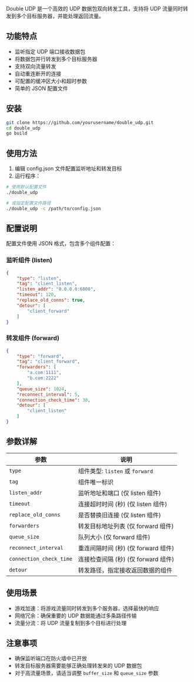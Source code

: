 Double UDP 是一个高效的 UDP 数据包双向转发工具，支持将 UDP 流量同时转发到多个目标服务器，并能处理返回流量。

## 功能特点

- 监听指定 UDP 端口接收数据包
- 将数据包并行转发到多个目标服务器
- 支持双向流量转发
- 自动重连断开的连接
- 可配置的缓冲区大小和超时参数
- 简单的 JSON 配置文件

## 安装

```bash
git clone https://github.com/yourusername/double_udp.git
cd double_udp
go build
```

## 使用方法

1. 编辑 config.json 文件配置监听地址和转发目标
2. 运行程序：

```bash
# 使用默认配置文件
./double_udp

# 或指定配置文件路径
./double_udp -c /path/to/config.json
```

## 配置说明

配置文件使用 JSON 格式，包含多个组件配置：

### 监听组件 (listen)

```json
{
    "type": "listen",
    "tag": "client_listen",
    "listen_addr": "0.0.0.0:6000",
    "timeout": 120,
    "replace_old_conns": true,
    "detour": [
        "client_forward"
    ]
}
```

### 转发组件 (forward)

```json
{
    "type": "forward",
    "tag": "client_forward",
    "forwarders": [
        "a.com:1111",
        "b.com:2222"
    ],
    "queue_size": 1024,
    "reconnect_interval": 5,
    "connection_check_time": 30,
    "detour": [
        "client_listen"
    ]
}
```

## 参数详解

| 参数 | 说明 |
|------|------|
| `type` | 组件类型: `listen` 或 `forward` |
| `tag` | 组件唯一标识 |
| `listen_addr` | 监听地址和端口 (仅 listen 组件) |
| `timeout` | 连接超时时间 (秒) (仅 listen 组件) |
| `replace_old_conns` | 是否替换旧连接 (仅 listen 组件)  |
| `forwarders` | 转发目标地址列表 (仅 forward 组件) |
| `queue_size` | 队列大小 (仅 forward 组件) |
| `reconnect_interval` | 重连间隔时间 (秒)  (仅 forward 组件) |
| `connection_check_time` | 连接检查间隔 (秒)  (仅 forward 组件) |
| `detour` | 转发路径，指定接收返回数据的组件 |

## 使用场景

- 游戏加速：将游戏流量同时转发到多个服务器，选择最快的响应
- 网络冗余：确保重要的 UDP 数据能通过多条路径传输
- 流量分流：将 UDP 流量复制到多个目标进行处理

## 注意事项

- 确保监听端口在防火墙中已开放
- 转发目标服务器需要能够正确处理转发来的 UDP 数据包
- 对于高流量场景，请适当调整 `buffer_size` 和 `queue_size` 参数